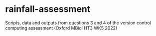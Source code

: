 # rainfall-assessment
Scripts, data and outputs from questions 3 and 4 of the version control computing assessment (Oxford MBiol HT3 WK5 2022)
